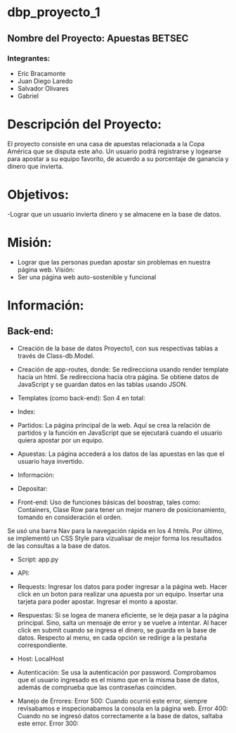 # dbp_proyecto_1
## Nombre del Proyecto: Apuestas BETSEC
### Integrantes:
- Eric Bracamonte
- Juan Diego Laredo
- Salvador Olivares
- Gabriel

# Descripción del Proyecto:

El proyecto consiste en una casa de apuestas relacionada a la Copa América que se disputa este año. Un usuario podrá registrarse y logearse para apostar a su equipo favorito, de acuerdo a su porcentaje de ganancia y dinero que invierta.

# Objetivos:
-Lograr que un usuario invierta dinero y se almacene en la base de datos.

# Misión:
- Lograr que las personas puedan apostar sin problemas en nuestra página web.
Visión:
- Ser una página web auto-sostenible y funcional

# Información:
## Back-end:
- Creación de la base de datos Proyecto1, con sus respectivas tablas a través de Class-db.Model.
- Creación de app-routes, donde:
    Se redirecciona usando render template hacia un html.
    Se redirecciona hacia otra página.
    Se obtiene datos de JavaScript y se guardan datos en las tablas usando JSON.
- Templates (como back-end):
    Son 4 en total:
- Index:

- Partidos:
La página principal de la web. Aquí se crea la relación de partidos y la función en JavaScript que se ejecutará cuando el usuario quiera apostar por un equipo. 
- Apuestas:
La página accederá a los datos de las apuestas en las que el usuario haya invertido.
- Información:
- Depositar:
- Front-end:
Uso de funciones básicas del boostrap, tales como: Containers, Clase Row para tener un mejor manero de posicionamiento, tomando en consideración el orden. 

Se usó una barra Nav para la navegación rápida en los 4 htmls.
Por último, se implementó un CSS Style para vizualisar de mejor forma los resultados de las consultas a la base de datos.

- Script: app.py 
- API:
- Requests:
            Ingresar los datos para poder ingresar a la página web.
            Hacer click en un boton para realizar una apuesta por un equipo.
            Insertar una tarjeta para poder apostar.
            Ingresar el monto a apostar.
- Respuestas:
            Si se logea de manera eficiente, se le deja pasar a la página principal. Sino, salta un mensaje de error y se vuelve a intentar.
            Al hacer click en submit cuando se ingresa el dinero, se guarda en la base de datos.
            Respecto al menu, en cada opción se redirige a la pestaña correspondiente.
            
- Host: LocalHost
- Autenticación: 
        Se usa la autenticación por password. Comprobamos que el usuario ingresado es el mismo que en la misma base de datos, además de comprueba que las contraseñas coinciden.

- Manejo de Errores:
        Error 500: Cuando ocurrió este error, siempre revisabamos e inspecionabamos la consola en la página web.
        Error 400: Cuando no se ingresó datos correctamente a la base de datos, saltaba este error.
        Error 300:
